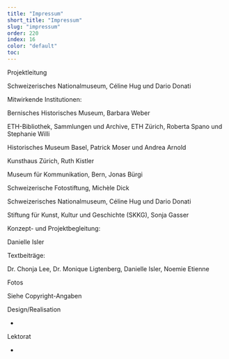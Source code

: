 ```yaml
---
title: "Impressum"
short_title: "Impressum"
slug: "impressum"
order: 220
index: 16
color: "default"
toc:
---
```


Projektleitung  

Schweizerisches Nationalmuseum, Céline Hug und Dario Donati  

Mitwirkende Institutionen:  

Bernisches Historisches Museum, Barbara Weber  

ETH-Bibliothek, Sammlungen und Archive, ETH Zürich, Roberta Spano und Stephanie Willi  

Historisches Museum Basel, Patrick Moser und Andrea Arnold  

Kunsthaus Zürich, Ruth Kistler  

Museum für Kommunikation, Bern, Jonas Bürgi  

Schweizerische Fotostiftung, Michèle Dick  

Schweizerisches Nationalmuseum, Céline Hug und Dario Donati  

Stiftung für Kunst, Kultur und Geschichte (SKKG), Sonja Gasser  

Konzept- und Projektbegleitung:  

Danielle Isler  

Textbeiträge:  

Dr. Chonja Lee, Dr. Monique Ligtenberg, Danielle Isler, Noemie Etienne  

Fotos  

Siehe Copyright-Angaben  

Design/Realisation  

-  

Lektorat  

-